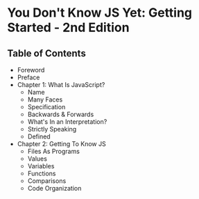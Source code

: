 # You Don't Know JS Yet: Getting Started - 2nd Edition

## Table of Contents

* Foreword
* Preface
* Chapter 1: What Is JavaScript?
	* Name
	* Many Faces
	* Specification
	* Backwards & Forwards
	* What's In an Interpretation?
    * Strictly Speaking
	* Defined
* Chapter 2: Getting To Know JS
	* Files As Programs
	* Values
	* Variables
	* Functions
    * Comparisons
    * Code Organization
